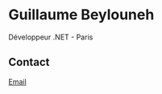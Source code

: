 # Guillaume Beylouneh

Développeur .NET - Paris

## Contact

[Email](mailto:ingenieur-developpeur@outlook.com)
